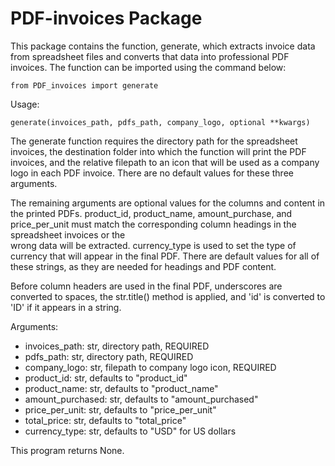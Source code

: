 # PDF-invoices Package

This package contains the function, generate, which extracts invoice data from
spreadsheet files and converts that data into professional PDF invoices. The
function can be imported using the command below:

    from PDF_invoices import generate

Usage:

    generate(invoices_path, pdfs_path, company_logo, optional **kwargs)

The generate function requires the directory path for the spreadsheet invoices, the destination folder into which
the function will print the PDF invoices, and the relative filepath to an icon that will be used as a company
logo in each PDF invoice. There are no default values for these three arguments.

The remaining arguments are optional values for the columns and content in the printed PDFs. product_id, product_name, 
amount_purchase, and price_per_unit must match the corresponding column headings in the spreadsheet invoices or the  
wrong data will be extracted. currency_type is used to set the type of currency that will appear in the 
final PDF. There are default values for all of these strings, as they are needed for headings and PDF content.

Before column headers are used in the final PDF, underscores are converted to spaces, the str.title() method is 
applied, and 'id' is converted to 'ID' if it appears in a string.

Arguments:
- invoices_path: str, directory path, REQUIRED
- pdfs_path: str, directory path, REQUIRED
- company_logo: str, filepath to company logo icon, REQUIRED
- product_id: str, defaults to "product_id"
- product_name: str, defaults to "product_name"
- amount_purchased: str, defaults to "amount_purchased"
- price_per_unit: str, defaults to "price_per_unit"
- total_price: str, defaults to "total_price"
- currency_type: str, defaults to "USD" for US dollars

This program returns None.